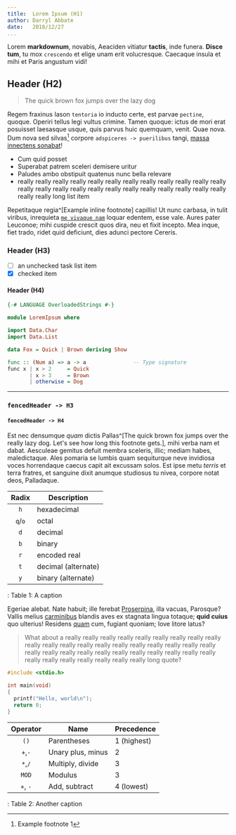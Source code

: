```yaml
---
title:  Lorem Ipsum (H1)
author: Darryl Abbate
date:   2018/12/27
...
```


Lorem **markdownum**, novabis, Aeaciden vitiatur **tactis**, inde funera.  **Disce tum**, tu mox `crescendo` et elige unam erit volucresque. Caecaque insula et mihi et Paris angustum vidi!

## Header (H2)

> The quick brown fox jumps over the lazy dog

Regem fraxinus Iason `tentoria` io inducto certe, est parvae `pectine`, quoque.  Operiri tellus legi vultus crimine. Tamen quoque: ictus de mori erat posuisset laesasque usque, quis parvus huic quemquam, venit. Quae nova. Dum nova sed silvas[^1] corpore `adspiceres -> puerilibus` tangi, [massa innectens sonabat](http://tefulvaque.io/nam.aspx)!

[^1]: Example footnote 1

- Cum quid posset
- Superabat patrem sceleri demisere uritur
- Paludes ambo obstipuit quatenus nunc bella relevare
- really really really really really really really really really really really really really really really really really really really really really really really really really really long list item

Repetitaque regia^[Example inline footnote] capillis! Ut nunc carbasa, in tulit viribus, inrequieta [`me vivaque nam`](http://www.velquid.net/redeunt.aspx) loquar edentem, esse vale.  Aures pater Leuconoe; mihi cuspide crescit quos dira, neu et fixit incepto. Mea inque, fiet trado, ridet quid deficiunt, dies adunci pectore Cereris.

### Header (H3)

- [ ] an unchecked task list item
- [x] checked item

#### Header (H4)

```haskell
{-# LANGUAGE OverloadedStrings #-}

module LoremIpsum where

import Data.Char
import Data.List

data Fox = Quick | Brown deriving Show

func :: (Num a) => a -> a               -- Type signature
func x | x > 2     = Quick
       | x > 3     = Brown
       | otherwise = Dog
```

---

### `fencedHeader -> H3`
#### `fencedHeader -> H4`

Est nec densumque *quam* dictis Pallas^[The quick brown fox jumps over the really lazy dog. Let's see how long this footnote gets.], mihi verba nam et dabat. Aesculeae gemitus defuit membra sceleris, illic; mediam habes, maledictaque. Ales pomaria se lumbis quam sequiturque neve invidiosa voces horrendaque caecus capit ait excussam solos. Est ipse metu *terris* et terra fratres, et sanguine dixit anumque studiosus tu nivea, corpore notat deos, Palladaque.

| Radix   | Description         |
|:-------:| ---                 |
| `h`     | hexadecimal         |
| `q`/`o` | octal               |
| `d`     | decimal             |
| `b`     | binary              |
| `r`     | encoded real        |
| `t`     | decimal (alternate) |
| `y`     | binary (alternate)  |

: Table 1: A caption

Egeriae alebat. Nate habuit; ille ferebat [Proserpina](http://ad.io/), illa vacuas, Parosque? Vallis melius [carminibus](http://doceri.io/) blandis aves ex stagnata lingua totaque; **quid cuius** quo ulterius! Residens [quam](http://sine-committit.net/) cum, fugiant quoniam; Iove litore latus?

> What about a really really really really really really really really really really really really really really really really really really really really really really really really really really really really really really really really really really really really really really long quote?
```c
#include <stdio.h>

int main(void)
{
  printf("Hello, world\n");
  return 0;
}
```

| Operator | Name              | Precedence  |
| :---:    | ---               | ---         |
| `()`     | Parentheses       | 1 (highest) |
| `+`,`-`  | Unary plus, minus | 2           |
| `*`,`/`  | Multiply, divide  | 3           |
| `MOD`    | Modulus           | 3           |
| `+`, `-` | Add, subtract     | 4 (lowest)  |

: Table 2: Another caption
